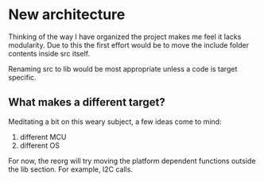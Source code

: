 # New architecture 
Thinking of the way I have organized the project makes me feel it lacks 
modularity. Due to this the first effort would be to move the include
folder contents inside src itself.

Renaming src to lib would be most appropriate unless a code is target 
specific.

## What makes a different target?
Meditating a bit on this weary subject, a few ideas come to mind:
1. different MCU
2. different OS

For now, the reorg will try moving the platform dependent functions 
outside the lib section. For example, I2C calls. 


